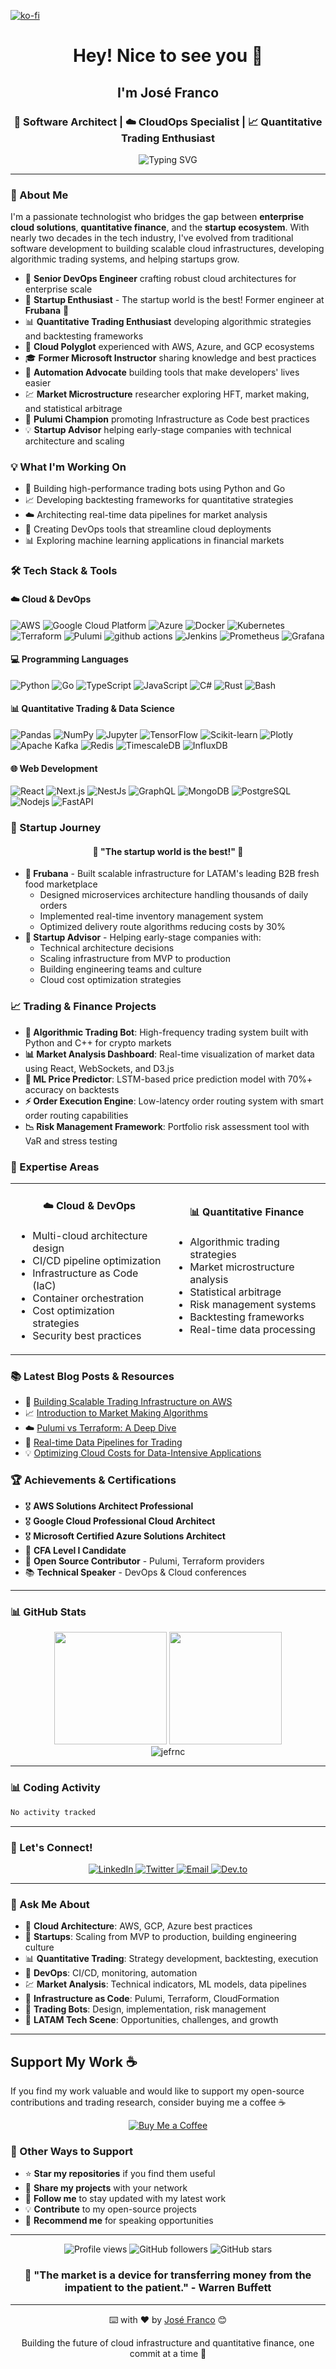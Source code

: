 [![ko-fi](https://www.ko-fi.com/img/githubbutton_sm.svg)](https://ko-fi.com/jefrnc)

<div align="center">
  <h1>Hey! Nice to see you 👋</h1>
  <h2>I'm José Franco</h2>
  <h3>🚀 Software Architect | ☁️ CloudOps Specialist | 📈 Quantitative Trading Enthusiast</h3>
</div>

<div align="center">
  <img src="https://readme-typing-svg.demolab.com?font=Fira+Code&pause=1000&color=2196F3&center=true&vCenter=true&width=435&lines=DevOps+Engineer+with+18%2B+years;Cloud+Architecture+Expert;Algorithmic+Trading+Developer;Infrastructure+as+Code+Advocate" alt="Typing SVG" />
</div>

---

### 🎯 About Me

I'm a passionate technologist who bridges the gap between **enterprise cloud solutions**, **quantitative finance**, and the **startup ecosystem**. With nearly two decades in the tech industry, I've evolved from traditional software development to building scalable cloud infrastructures, developing algorithmic trading systems, and helping startups grow.

- 🔭 **Senior DevOps Engineer** crafting robust cloud architectures for enterprise scale
- 🚀 **Startup Enthusiast** - The startup world is the best! Former engineer at **Frubana** 🥑
- 📊 **Quantitative Trading Enthusiast** developing algorithmic strategies and backtesting frameworks
- 🏢 **Cloud Polyglot** experienced with AWS, Azure, and GCP ecosystems
- 🎓 **Former Microsoft Instructor** sharing knowledge and best practices
- 🤖 **Automation Advocate** building tools that make developers' lives easier
- 💹 **Market Microstructure** researcher exploring HFT, market making, and statistical arbitrage
- 🌟 **Pulumi Champion** promoting Infrastructure as Code best practices
- 💡 **Startup Advisor** helping early-stage companies with technical architecture and scaling

### 💡 What I'm Working On

- 🔄 Building high-performance trading bots using Python and Go
- 📈 Developing backtesting frameworks for quantitative strategies
- ☁️ Architecting real-time data pipelines for market analysis
- 🚀 Creating DevOps tools that streamline cloud deployments
- 📊 Exploring machine learning applications in financial markets

### 🛠️ Tech Stack & Tools

#### ☁️ Cloud & DevOps
<p>
  <img alt="AWS" src="https://img.shields.io/badge/-AWS-232F3E?style=flat-square&logo=amazon-aws&logoColor=white" />
  <img alt="Google Cloud Platform" src="https://img.shields.io/badge/-Google_Cloud_Platform-1a73e8?style=flat-square&logo=google-cloud&logoColor=white" />
  <img alt="Azure" src="https://img.shields.io/badge/-Azure-0089D0?style=flat-square&logo=microsoft-azure&logoColor=white" />
  <img alt="Docker" src="https://img.shields.io/badge/-Docker-46a2f1?style=flat-square&logo=docker&logoColor=white" />
  <img alt="Kubernetes" src="https://img.shields.io/badge/-Kubernetes-326CE5?style=flat-square&logo=kubernetes&logoColor=white" />
  <img alt="Terraform" src="https://img.shields.io/badge/-Terraform-7B42BC?style=flat-square&logo=terraform&logoColor=white" />
  <img alt="Pulumi" src="https://img.shields.io/badge/-Pulumi-8A3391?style=flat-square&logo=pulumi&logoColor=white" />
  <img alt="github actions" src="https://img.shields.io/badge/-Github_Actions-2088FF?style=flat-square&logo=github-actions&logoColor=white" />
  <img alt="Jenkins" src="https://img.shields.io/badge/-Jenkins-D24939?style=flat-square&logo=jenkins&logoColor=white" />
  <img alt="Prometheus" src="https://img.shields.io/badge/-Prometheus-E6522C?style=flat-square&logo=prometheus&logoColor=white" />
  <img alt="Grafana" src="https://img.shields.io/badge/-Grafana-F46800?style=flat-square&logo=grafana&logoColor=white" />
</p>

#### 💻 Programming Languages
<p>
  <img alt="Python" src="https://img.shields.io/badge/-Python-3776AB?style=flat-square&logo=python&logoColor=white" />
  <img alt="Go" src="https://img.shields.io/badge/-Go-00ADD8?style=flat-square&logo=go&logoColor=white" />
  <img alt="TypeScript" src="https://img.shields.io/badge/-TypeScript-007ACC?style=flat-square&logo=typescript&logoColor=white" />
  <img alt="JavaScript" src="https://img.shields.io/badge/-JavaScript-F7DF1E?style=flat-square&logo=javascript&logoColor=black" />
  <img alt="C#" src="https://img.shields.io/badge/-C%23-239120?style=flat-square&logo=c-sharp&logoColor=white" />
  <img alt="Rust" src="https://img.shields.io/badge/-Rust-000000?style=flat-square&logo=rust&logoColor=white" />
  <img alt="Bash" src="https://img.shields.io/badge/-Bash-4EAA25?style=flat-square&logo=gnu-bash&logoColor=white" />
</p>

#### 📊 Quantitative Trading & Data Science
<p>
  <img alt="Pandas" src="https://img.shields.io/badge/-Pandas-150458?style=flat-square&logo=pandas&logoColor=white" />
  <img alt="NumPy" src="https://img.shields.io/badge/-NumPy-013243?style=flat-square&logo=numpy&logoColor=white" />
  <img alt="Jupyter" src="https://img.shields.io/badge/-Jupyter-F37626?style=flat-square&logo=jupyter&logoColor=white" />
  <img alt="TensorFlow" src="https://img.shields.io/badge/-TensorFlow-FF6F00?style=flat-square&logo=tensorflow&logoColor=white" />
  <img alt="Scikit-learn" src="https://img.shields.io/badge/-Scikit_learn-F7931E?style=flat-square&logo=scikit-learn&logoColor=white" />
  <img alt="Plotly" src="https://img.shields.io/badge/-Plotly-3F4F75?style=flat-square&logo=plotly&logoColor=white" />
  <img alt="Apache Kafka" src="https://img.shields.io/badge/-Apache_Kafka-231F20?style=flat-square&logo=apache-kafka&logoColor=white" />
  <img alt="Redis" src="https://img.shields.io/badge/-Redis-DC382D?style=flat-square&logo=redis&logoColor=white" />
  <img alt="TimescaleDB" src="https://img.shields.io/badge/-TimescaleDB-FDB515?style=flat-square&logo=timescale&logoColor=black" />
  <img alt="InfluxDB" src="https://img.shields.io/badge/-InfluxDB-22ADF6?style=flat-square&logo=influxdb&logoColor=white" />
</p>

#### 🌐 Web Development
<p>
  <img alt="React" src="https://img.shields.io/badge/-React-45b8d8?style=flat-square&logo=react&logoColor=white" />
  <img alt="Next.js" src="https://img.shields.io/badge/-Next.js-000000?style=flat-square&logo=next.js&logoColor=white" />
  <img alt="NestJs" src="https://img.shields.io/badge/-NestJs-ea2845?style=flat-square&logo=nestjs&logoColor=white" />
  <img alt="GraphQL" src="https://img.shields.io/badge/-GraphQL-E10098?style=flat-square&logo=graphql&logoColor=white" />
  <img alt="MongoDB" src="https://img.shields.io/badge/-MongoDB-13aa52?style=flat-square&logo=mongodb&logoColor=white" />
  <img alt="PostgreSQL" src="https://img.shields.io/badge/-PostgreSQL-336791?style=flat-square&logo=postgresql&logoColor=white" />
  <img alt="Nodejs" src="https://img.shields.io/badge/-Nodejs-43853d?style=flat-square&logo=Node.js&logoColor=white" />
  <img alt="FastAPI" src="https://img.shields.io/badge/-FastAPI-009688?style=flat-square&logo=fastapi&logoColor=white" />
</p>

### 🚀 Startup Journey

<div align="center">
  <h4>💚 "The startup world is the best!" 💚</h4>
</div>

- **🥑 Frubana** - Built scalable infrastructure for LATAM's leading B2B fresh food marketplace
  - Designed microservices architecture handling thousands of daily orders
  - Implemented real-time inventory management system
  - Optimized delivery route algorithms reducing costs by 30%
- **🌱 Startup Advisor** - Helping early-stage companies with:
  - Technical architecture decisions
  - Scaling infrastructure from MVP to production
  - Building engineering teams and culture
  - Cloud cost optimization strategies

### 📈 Trading & Finance Projects

- **🤖 Algorithmic Trading Bot**: High-frequency trading system built with Python and C++ for crypto markets
- **📊 Market Analysis Dashboard**: Real-time visualization of market data using React, WebSockets, and D3.js
- **🔮 ML Price Predictor**: LSTM-based price prediction model with 70%+ accuracy on backtests
- **⚡ Order Execution Engine**: Low-latency order routing system with smart order routing capabilities
- **📉 Risk Management Framework**: Portfolio risk assessment tool with VaR and stress testing

### 🎯 Expertise Areas

<table>
  <tr>
    <td align="center" width="50%">
      <h4>☁️ Cloud & DevOps</h4>
      <ul align="left">
        <li>Multi-cloud architecture design</li>
        <li>CI/CD pipeline optimization</li>
        <li>Infrastructure as Code (IaC)</li>
        <li>Container orchestration</li>
        <li>Cost optimization strategies</li>
        <li>Security best practices</li>
      </ul>
    </td>
    <td align="center" width="50%">
      <h4>📊 Quantitative Finance</h4>
      <ul align="left">
        <li>Algorithmic trading strategies</li>
        <li>Market microstructure analysis</li>
        <li>Statistical arbitrage</li>
        <li>Risk management systems</li>
        <li>Backtesting frameworks</li>
        <li>Real-time data processing</li>
      </ul>
    </td>
  </tr>
</table>

### 📚 Latest Blog Posts & Resources

- 🚀 [Building Scalable Trading Infrastructure on AWS](https://link-to-blog)
- 📈 [Introduction to Market Making Algorithms](https://link-to-blog)
- ☁️ [Pulumi vs Terraform: A Deep Dive](https://link-to-blog)
- 🤖 [Real-time Data Pipelines for Trading](https://link-to-blog)
- 💡 [Optimizing Cloud Costs for Data-Intensive Applications](https://link-to-blog)

### 🏆 Achievements & Certifications

- 🎖️ **AWS Solutions Architect Professional**
- 🎖️ **Google Cloud Professional Cloud Architect**
- 🎖️ **Microsoft Certified Azure Solutions Architect**
- 🏅 **CFA Level I Candidate**
- 🌟 **Open Source Contributor** - Pulumi, Terraform providers
- 📚 **Technical Speaker** - DevOps & Cloud conferences

---

### 📊 GitHub Stats

<div align="center">
  <img height="180em" src="https://github-readme-stats.vercel.app/api?username=jefrnc&show_icons=true&theme=tokyonight&include_all_commits=true&count_private=true"/>
  <img height="180em" src="https://github-readme-stats.vercel.app/api/top-langs/?username=jefrnc&layout=compact&langs_count=8&theme=tokyonight"/>
</div>

<div align="center">
  <img src="https://github-readme-streak-stats.herokuapp.com/?user=jefrnc&theme=tokyonight" alt="jefrnc" />
</div>

---

### 📊 Coding Activity

<!--START_SECTION:waka-->

```txt
No activity tracked
```

<!--END_SECTION:waka-->

---

### 🤝 Let's Connect!

<div align="center">
  <a href="https://linkedin.com/in/jefrnc" target="_blank">
    <img src="https://img.shields.io/badge/-LinkedIn-0077B5?style=for-the-badge&logo=linkedin&logoColor=white" alt="LinkedIn"/>
  </a>
  <a href="https://twitter.com/jefrnc" target="_blank">
    <img src="https://img.shields.io/badge/-Twitter-1DA1F2?style=for-the-badge&logo=twitter&logoColor=white" alt="Twitter"/>
  </a>
  <a href="mailto:your-email@example.com">
    <img src="https://img.shields.io/badge/-Email-D14836?style=for-the-badge&logo=gmail&logoColor=white" alt="Email"/>
  </a>
  <a href="https://dev.to/jefrnc" target="_blank">
    <img src="https://img.shields.io/badge/-Dev.to-0A0A0A?style=for-the-badge&logo=dev.to&logoColor=white" alt="Dev.to"/>
  </a>
</div>

---

### 💬 Ask Me About

- 🚀 **Cloud Architecture**: AWS, GCP, Azure best practices
- 🥑 **Startups**: Scaling from MVP to production, building engineering culture
- 📊 **Quantitative Trading**: Strategy development, backtesting, execution
- 🔧 **DevOps**: CI/CD, monitoring, automation
- 💹 **Market Analysis**: Technical indicators, ML models, data pipelines
- 🌟 **Infrastructure as Code**: Pulumi, Terraform, CloudFormation
- 🤖 **Trading Bots**: Design, implementation, risk management
- 💚 **LATAM Tech Scene**: Opportunities, challenges, and growth

---

##  Support My Work ☕

If you find my work valuable and would like to support my open-source contributions and trading research, consider buying me a coffee ☕

<div align="center">
  <a href="https://ko-fi.com/jefrnc" target="_blank">
    <img src="https://ko-fi.com/img/githubbutton_sm.svg" alt="Buy Me a Coffee" />
  </a>
</div>

### 🌟 Other Ways to Support

- ⭐ **Star my repositories** if you find them useful
- 🔄 **Share my projects** with your network
- 👥 **Follow me** to stay updated with my latest work
- 💡 **Contribute** to my open-source projects
- 📢 **Recommend me** for speaking opportunities

---

<div align="center">
  <img src="https://komarev.com/ghpvc/?username=jefrnc&label=Profile%20views&color=0e75b6&style=flat" alt="Profile views" />
  <img src="https://img.shields.io/github/followers/jefrnc?label=Followers&style=social" alt="GitHub followers" />
  <img src="https://img.shields.io/github/stars/jefrnc?label=GitHub%20Stars&style=social" alt="GitHub stars" />
</div>

<div align="center">
  <h3>💭 "The market is a device for transferring money from the impatient to the patient." - Warren Buffett</h3>
</div>

---

<div align="center">
  <p>⌨️ with ❤️ by <a href="https://github.com/jefrnc">José Franco</a> 😊</p>
  <p>Building the future of cloud infrastructure and quantitative finance, one commit at a time 🚀</p>
</div>
